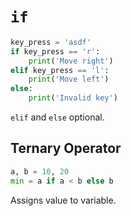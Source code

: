 # `if`

```python
key_press = 'asdf'
if key_press == 'r':
    print('Move right')
elif key_press == 'l':
    print('Move left')
else:
    print('Invalid key')
```

`elif` and `else` optional.

## Ternary Operator

```python
a, b = 10, 20
min = a if a < b else b
```

Assigns value to variable.
